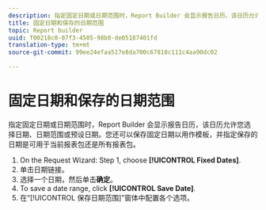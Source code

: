 ```yaml
---
description: 指定固定日期或日期范围时，Report Builder 会显示报告日历，该日历允许您选择日期、日期范围或预设日期。您还可以保存固定日期以用作模板，并指定保存的日期是可用于当前报表包还是所有报表包。
title: 固定日期和保存的日期范围
topic: Report builder
uuid: f00218c0-07f3-4505-98b0-de05187401fd
translation-type: tm+mt
source-git-commit: 99ee24efaa517e8da700c67818c111c4aa90dc02

---
```



# 固定日期和保存的日期范围

指定固定日期或日期范围时，Report Builder 会显示报告日历，该日历允许您选择日期、日期范围或预设日期。您还可以保存固定日期以用作模板，并指定保存的日期是可用于当前报表包还是所有报表包。

1. On the Request Wizard: Step 1, choose **[!UICONTROL Fixed Dates]**.
1. 单击日期链接。
1. 选择一个日期，然后单击&#x200B;**确定**。
1. To save a date range, click **[!UICONTROL Save Date]**.
1. 在“[!UICONTROL 保存日期范围]”窗体中配置各个选项。

